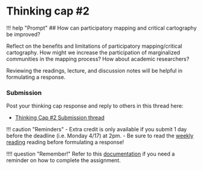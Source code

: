 # Thinking cap #2

!!! help "Prompt"
    ## How can participatory mapping and critical cartography be improved?

Reflect on the benefits and limitations of participatory mapping/critical cartography. How might we increase the participation of marginalized communities in the mapping process? How about academic researchers? 

Reviewing the readings, lecture, and discussion notes will be helpful in formulating a response.

### Submission

Post your thinking cap response and reply to others in this thread here:

- [Thinking Cap #2 Submission thread](https://github.com/albertkun/23S-ASIAAM-191A/discussions/5)

!!! caution "Reminders"
    - Extra credit is only available if you submit 1 day before the deadline (i.e. Monday 4/17) at 2pm.
    - Be sure to read the [weekly reading](https://onlinelibrary.wiley.com/doi/epdf/10.1002/j.1681-4835.2006.tb00163.x) reading before formulating a response!

!!!! question "Remember!"
    Refer to this [documentation](../../help/thinking_caps.md) if you need a reminder on how to complete the assignment.